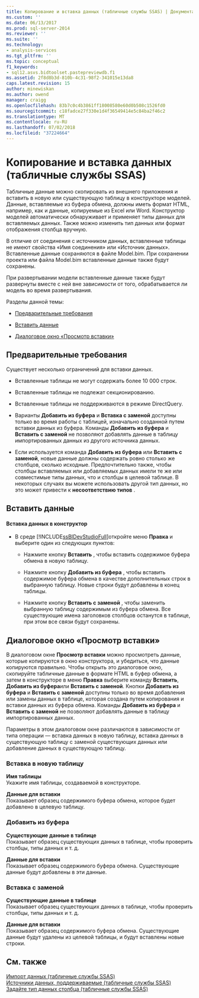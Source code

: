 ```yaml
---
title: Копирование и вставка данных (табличные службы SSAS) | Документация Майкрософт
ms.custom: ''
ms.date: 06/13/2017
ms.prod: sql-server-2014
ms.reviewer: ''
ms.suite: ''
ms.technology:
- analysis-services
ms.tgt_pltfrm: ''
ms.topic: conceptual
f1_keywords:
- sql12.asvs.bidtoolset.pastepreviewdb.f1
ms.assetid: 2f8d8b3d-810b-4c31-98f2-341015e13da8
caps.latest.revision: 15
author: minewiskan
ms.author: owend
manager: craigg
ms.openlocfilehash: 83b7c0c4b3861ff18008580e60d0b508c1526fd0
ms.sourcegitcommit: c18fadce27f330e1d4f36549414e5c84ba2f46c2
ms.translationtype: MT
ms.contentlocale: ru-RU
ms.lasthandoff: 07/02/2018
ms.locfileid: "37224664"
---
```

# <a name="copy-and-paste-data-ssas-tabular"></a>Копирование и вставка данных (табличные службы SSAS)
  Табличные данные можно скопировать из внешнего приложения и вставить в новую или существующую таблицу в конструкторе моделей. Данные, вставляемые из буфера обмена, должны иметь формат HTML, например, как и данные, копируемые из Excel или Word. Конструктор моделей автоматически обнаруживает и применяет типы данных для вставляемых данных. Также можно изменить тип данных или формат отображения столбца вручную.  
  
 В отличие от соединения с источником данных, вставленные таблицы не имеют свойства «Имя соединения» или «Источник данных». Вставленные данные сохраняются в файле Model.bim. При сохранении проекта или файла Model.bim вставленные данные также будут сохранены.  
  
 При развертывании модели вставленные данные также будут развернуты вместе с ней вне зависимости от того, обрабатывается ли модель во время развертывания.  
  
 Разделы данной темы:  
  
-   [Предварительные требования](#bkmk_prerequisites)  
  
-   [Вставить данные](#bkmk_paste_data)  
  
-   [Диалоговое окно «Просмотр вставки»](#bkmk_paste_preview)  
  
##  <a name="bkmk_prerequisites"></a> Предварительные требования  
 Существует несколько ограничений для вставки данных.  
  
-   Вставленные таблицы не могут содержать более 10 000 строк.  
  
-   Вставленные таблицы не подлежат секционированию.  
  
-   Вставленные таблицы не поддерживаются в режиме DirectQuery.  
  
-   Варианты **Добавить из буфера** и **Вставка с заменой** доступны только во время работы с таблицей, изначально созданной путем вставки данных из буфера. Команды **Добавить из буфера** и **Вставить с заменой** не позволяют добавлять данные в таблицу импортированных данных из другого источника данных.  
  
-   Если используется команда **Добавить из буфера** или **Вставить с заменой**, новые данные должны содержать ровно столько же столбцов, сколько исходные. Предпочтительно также, чтобы столбцы вставляемых или добавляемых данных имели те же или совместимые типы данных, что и столбцы в целевой таблице. В некоторых случаях вы можете использовать другой тип данных, но это может привести к **несоответствию типов** .  
  
##  <a name="bkmk_paste_data"></a> Вставить данные  
  
#### <a name="to-paste-data-into-the-designer"></a>Вставка данных в конструктор  
  
-   В среде [!INCLUDE[ssBIDevStudioFull](../includes/ssbidevstudiofull-md.md)]откройте меню **Правка** и выберите один из следующих пунктов:  
  
    -   Нажмите кнопку **Вставить** , чтобы вставить содержимое буфера обмена в новую таблицу.  
  
    -   Нажмите кнопку **Добавить из буфера** , чтобы вставить содержимое буфера обмена в качестве дополнительных строк в выбранную таблицу. Новые строки будут добавлены в конец таблицы.  
  
    -   Нажмите кнопку **Вставить с заменой** , чтобы заменить выбранную таблицу содержимым из буфера обмена. Все существующие имена заголовков столбцов останутся в таблице, при этом все связи будут сохранены.  
  
##  <a name="bkmk_paste_preview"></a> Диалоговое окно «Просмотр вставки»  
 В диалоговом окне **Просмотр вставки** можно просмотреть данные, которые копируются в окно конструктора, и убедиться, что данные копируются правильно. Чтобы открыть это диалоговое окно, скопируйте табличные данные в формате HTML в буфер обмена, а затем в конструкторе в меню **Правка** выберите команду **Вставить**, **Добавить из буфера**или **Вставить с заменой**. Кнопки **Добавить из буфера** и **Вставить с заменой** доступны только во время добавления или замены данных в таблице, которая создана путем копирования и вставки данных из буфера обмена. Команды **Добавить из буфера** и **Вставить с заменой** не позволяют добавлять данные в таблицу импортированных данных.  
  
 Параметры в этом диалоговом окне различаются в зависимости от типа операции — вставка данных в новую таблицу, вставка данных в существующую таблицу с заменой существующих данных или добавление данных в существующую таблицу.  
  
### <a name="paste-to-new-table"></a>Вставка в новую таблицу  
 **Имя таблицы**  
 Укажите имя таблицы, создаваемой в конструкторе.  
  
 **Данные для вставки**  
 Показывает образец содержимого буфера обмена, которое будет добавлено в целевую таблицу.  
  
### <a name="paste-append"></a>Добавить из буфера  
 **Существующие данные в таблице**  
 Показывает образец существующих данных в таблице, чтобы проверить столбцы, типы данных и т. д.  
  
 **Данные для вставки**  
 Показывает образец содержимого буфера обмена. Существующие данные будут добавлены в эти данные.  
  
### <a name="paste-replace"></a>Вставка с заменой  
 **Существующие данные в таблице**  
 Показывает образец существующих данных в таблице, чтобы проверить столбцы, типы данных и т. д.  
  
 **Данные для вставки**  
 Показывает образец содержимого буфера обмена. Существующие данные будут удалены из целевой таблицы, и будут вставлены новые строки.  
  
## <a name="see-also"></a>См. также  
 [Импорт данных &#40;табличные службы SSAS&#41;](import-data-ssas-tabular.md)   
 [Источники данных, поддерживаемые &#40;табличные службы SSAS&#41;](tabular-models/data-sources-supported-ssas-tabular.md)   
 [Задайте тип данных столбца &#40;табличные службы SSAS&#41;](tabular-models/set-the-data-type-of-a-column-ssas-tabular.md)  
  
  
